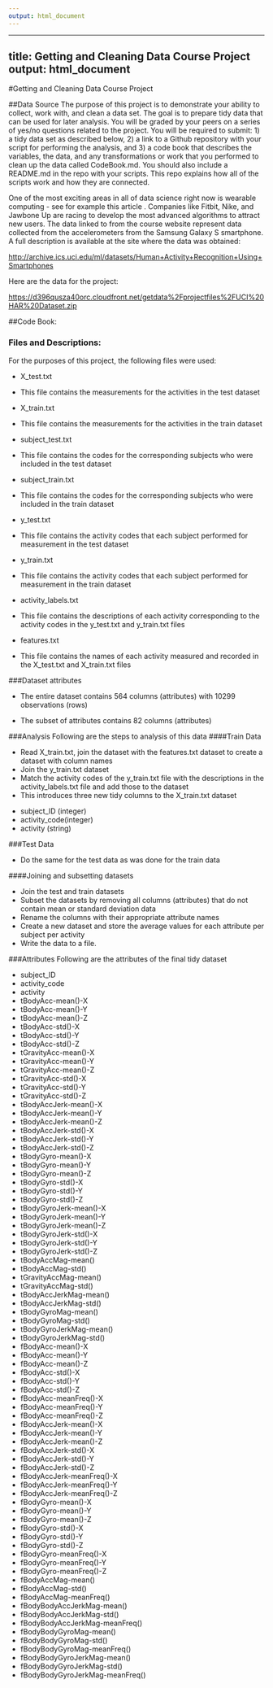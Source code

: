 ```yaml
---
output: html_document
---
```

  ---
  title: Getting and Cleaning Data Course Project
  output: html_document
  ---
  
#Getting and Cleaning Data Course Project

##Data Source
The purpose of this project is to demonstrate your ability to collect, work with, and clean a data set. The goal is to prepare tidy data that can be used for later analysis. You will be graded by your peers on a series of yes/no questions related to the project. You will be required to submit: 1) a tidy data set as described below, 2) a link to a Github repository with your script for performing the analysis, and 3) a code book that describes the variables, the data, and any transformations or work that you performed to clean up the data called CodeBook.md. You should also include a README.md in the repo with your scripts. This repo explains how all of the scripts work and how they are connected.

One of the most exciting areas in all of data science right now is wearable computing - see for example this article . Companies like Fitbit, Nike, and Jawbone Up are racing to develop the most advanced algorithms to attract new users. The data linked to from the course website represent data collected from the accelerometers from the Samsung Galaxy S smartphone. A full description is available at the site where the data was obtained:

http://archive.ics.uci.edu/ml/datasets/Human+Activity+Recognition+Using+Smartphones

Here are the data for the project:

https://d396qusza40orc.cloudfront.net/getdata%2Fprojectfiles%2FUCI%20HAR%20Dataset.zip


##Code Book:

### Files and Descriptions:
For the purposes of this project, the following files were used:
*	X_test.txt
-	This file contains the measurements for the activities in the test dataset
*	X_train.txt
-	This file contains the measurements for the activities in the train dataset
*	subject_test.txt
-	This file contains the codes for the corresponding subjects who were included in the test dataset
*	subject_train.txt
-	This file contains the codes for the corresponding subjects who were included in the train dataset
*	y_test.txt
-	This file contains the activity codes that each subject performed for measurement in the test dataset
*	y_train.txt
-	This file contains the activity codes that each subject performed for measurement in the train dataset
*	activity_labels.txt
-	This file contains the descriptions of each activity corresponding to the activity codes in the y_test.txt and y_train.txt files
*	features.txt
-	This file contains the names of each activity measured and recorded in the X_test.txt and X_train.txt files

###Dataset attributes
*	The entire dataset contains 564 columns (attributes) with 10299 observations (rows)

*	The subset of attributes contains 82 columns (attributes)

###Analysis
Following are the steps to analysis of this data
####Train Data
*	Read X_train.txt, join the dataset with the features.txt dataset to create a dataset with column names
*	Join the y_train.txt dataset
*	Match the activity codes of the y_train.txt file with the descriptions in the activity_labels.txt file and add those to the dataset
*	This introduces three new tidy columns to the X_train.txt dataset
-	subject_ID (integer)
-	activity_code(integer)
-	activity (string)

###Test Data
*	Do the same for the test data as was done for the train data

####Joining and subsetting datasets 
*	Join the test and train datasets
*	Subset the datasets by removing all columns (attributes) that do not contain mean or standard deviation data
*	Rename the columns with their appropriate attribute names
*	Create a new dataset and store the average values for each attribute per subject per activity
*	Write the data to a file.

###Attributes
Following are the attributes of the final tidy dataset
*	subject_ID
*	activity_code
*	activity
*	tBodyAcc-mean()-X
*	tBodyAcc-mean()-Y
*	tBodyAcc-mean()-Z
*	tBodyAcc-std()-X
*	tBodyAcc-std()-Y
*	tBodyAcc-std()-Z
*	tGravityAcc-mean()-X
*	tGravityAcc-mean()-Y
*	tGravityAcc-mean()-Z
*	tGravityAcc-std()-X
*	tGravityAcc-std()-Y
*	tGravityAcc-std()-Z
*	tBodyAccJerk-mean()-X
*	tBodyAccJerk-mean()-Y
*	tBodyAccJerk-mean()-Z
*	tBodyAccJerk-std()-X
*	tBodyAccJerk-std()-Y
*	tBodyAccJerk-std()-Z
*	tBodyGyro-mean()-X
*	tBodyGyro-mean()-Y
*	tBodyGyro-mean()-Z
*	tBodyGyro-std()-X
*	tBodyGyro-std()-Y
*	tBodyGyro-std()-Z
*	tBodyGyroJerk-mean()-X
*	tBodyGyroJerk-mean()-Y
*	tBodyGyroJerk-mean()-Z
*	tBodyGyroJerk-std()-X
*	tBodyGyroJerk-std()-Y
*	tBodyGyroJerk-std()-Z
*	tBodyAccMag-mean()
*	tBodyAccMag-std()
*	tGravityAccMag-mean()
*	tGravityAccMag-std()
*	tBodyAccJerkMag-mean()
*	tBodyAccJerkMag-std()
*	tBodyGyroMag-mean()
*	tBodyGyroMag-std()
*	tBodyGyroJerkMag-mean()
*	tBodyGyroJerkMag-std()
*	fBodyAcc-mean()-X
*	fBodyAcc-mean()-Y
*	fBodyAcc-mean()-Z
*	fBodyAcc-std()-X
*	fBodyAcc-std()-Y
*	fBodyAcc-std()-Z
*	fBodyAcc-meanFreq()-X
*	fBodyAcc-meanFreq()-Y
*	fBodyAcc-meanFreq()-Z
*	fBodyAccJerk-mean()-X
*	fBodyAccJerk-mean()-Y
*	fBodyAccJerk-mean()-Z
*	fBodyAccJerk-std()-X
*	fBodyAccJerk-std()-Y
*	fBodyAccJerk-std()-Z
*	fBodyAccJerk-meanFreq()-X
*	fBodyAccJerk-meanFreq()-Y
*	fBodyAccJerk-meanFreq()-Z
*	fBodyGyro-mean()-X
*	fBodyGyro-mean()-Y
*	fBodyGyro-mean()-Z
*	fBodyGyro-std()-X
*	fBodyGyro-std()-Y
*	fBodyGyro-std()-Z
*	fBodyGyro-meanFreq()-X
*	fBodyGyro-meanFreq()-Y
*	fBodyGyro-meanFreq()-Z
*	fBodyAccMag-mean()
*	fBodyAccMag-std()
*	fBodyAccMag-meanFreq()
*	fBodyBodyAccJerkMag-mean()
*	fBodyBodyAccJerkMag-std()
*	fBodyBodyAccJerkMag-meanFreq()
*	fBodyBodyGyroMag-mean()
*	fBodyBodyGyroMag-std()
*	fBodyBodyGyroMag-meanFreq()
*	fBodyBodyGyroJerkMag-mean()
*	fBodyBodyGyroJerkMag-std()
*	fBodyBodyGyroJerkMag-meanFreq()